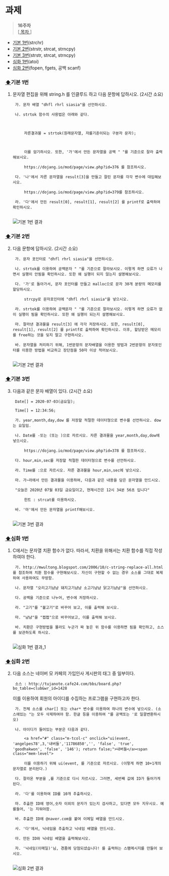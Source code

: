 # 과제
> **16주차**   
[[ 목차 ](https://github.com/pqj163/IN_C_study/blob/master/README.md)]

- [기본 1번](#기본-1번)(strchr)
- [기본 2번](#기본-2번)(strstr, strcat, strncpy)
- [기본 3번](#기본-3번)(strstr, strcat, strncpy)
- [심화 1번](#심화-1번)(atoi)
- [심화 2번](#심화-2번)(fopen, fgets, 공백 scanf)

### [⬆](#과제)기본 1번
1. 문자열 편집을 위해 string.h 를 인클루드 하고 다음 문항에 답하시오. (2시간 소요)

        가. 문자 배열 "dhfl rhrl siasia"을 선언하시오.

        나. strtok 함수의 사용법은 아래와 같다.

        

            자른결과물 = strtok(원래문자열, 자를기준이되는 구분자 문자);



            이를 암기하시오. 또한, '가'에서 만든 문자열을 공백 " "를 기준으로 잘라 출력해보시오.

            https://dojang.io/mod/page/view.php?id=376 를 참조하시오.

        다. '나'에서 자른 문자열을 result[3]을 만들고 잘린 문자를 각각 변수에 대입해보시오.

            https://dojang.io/mod/page/view.php?id=379를 참조하시오.

        라. '다'에서 만든 result[0], result[1], result[2] 를 printf로 출력하여 확인하시오. 

    ```C
    ``` 

    ![기본 1번 결과]()

### [⬆](#과제)기본 2번
2. 다음 문항에 답하시오. (2시간 소요)

        가. 문자 포인터로 "dhfl rhrl siasia"을 선언하시오.

        나. strtok를 이용하여 공백문자 " "를 기준으로 잘라보시오. 이렇게 하면 오류가 나면서 실행이 안됨을 확인하시오. 또한 왜 실행이 되지 않는지 설명해보시오.

        다. '가'로 돌아가서, 문자 포인터를 만들고 malloc으로 문자 30개 분량의 메모리를 할당하시오. 

            strcpy로 문자포인터에 "dhfl rhrl siasia"을 넣으시오.

        라. strtok를 이용하여 공백문자 " "를 기준으로 잘라보시오. 이렇게 하면 오류가 없이 실행이 됨을 확인하시오. 또한 왜 실행이 되는지 설명해보시오.

        마. 잘라낸 결과물을 result[3] 에 각각 저장하시오. 또한, result[0], result[1], result[2] 를 printf로 출력하여 확인하시오. 이후, 할당받은 메모리를 free하는 것을 잊지 말고 구현하시오.

        바. 문자열을 처리하기 위해, 1번문항의 문자배열을 이용한 방법과 2번문항의 문자포인터를 이용한 방법을 비교하고 장단점을 50자 이상 적어보시오.

    ```C

    ```

    ![기본 2번 결과]()

### [⬆](#과제)기본 3번
3. 다음과 같은 문자 배열이 있다. (2시간 소요)

        Date[] = 2020-07-03(금요일);

        Time[] = 12:34:56;

        가. year,month,day,dow 를 저장할 적절한 데이터형으로 변수를 선언하시오. dow는 요일임.

        나. Date를 -또는 (또는 )으로 자르시오. 자른 결과물을 year,month,day,dow에 넣으시오.

            https://dojang.io/mod/page/view.php?id=378 를 참조하시오.

        다. hour,min,sec를 저장할 적절한 데이터형으로 변수를 선언하시오.

        라. Time를 :으로 자르시오. 자른 결과물을 hour,min,sec에 넣으시오.

        마. 가~라에서 만든 결과물을 이용하여, 다음과 같은 내용을 담은 문자열을 만드시오.

        "오늘은 2020년 07월 03일 금요일이고, 현재시간은 12시 34분 56초 입니다"

            힌트 : strcat를 이용하시오.

        바. '마'에서 만든 문자열을 printf해보시오.


    ```C

    ```

    ![기본 3번 결과]()
 

 

 

### [⬆](#과제)심화 1번
    
1. C에서는 문자열 치환 함수가 없다. 따라서, 치환을 위해서는 치환 함수를 직접 작성하여야 한다.

        가. http://mwultong.blogspot.com/2006/10/c-string-replace-all.html 를 참조하여 치환 함수를 구현해보시오. 자신이 구현할 수 없는 경우 소스를 그대로 복제하여 사용하여도 무방함.

        나. 문자열 "오리고기냠냠 돼지고기냠냠 소고기냠냠 닭고기냠냠"을 선언하시오.

        다. 공백을 기준으로 나누어, 변수에 저장하시오.

        라. "고기"를 "불고기"로 바꾸어 보고, 이를 출력해 보시오.

        마. "냠냠"을 "쩝쩝"으로 바꾸어보고, 이를 출력해 보시오.

        바. 치환은 구현방법을 몰라도 누군가 짜 놓은 위 함수를 이용하면 됨을 확인하고, 소스를 보관하도록 하시오.

    ```C
    ```

    ![심화 1번 결과_1]()
 

 

 
### [⬆](#과제)심화 2번
2. 다음 소스는 네이버 모 카페의 가입인사 게시판의 태그 중 일부이다.

        소스 : http://tujanote.cafe24.com/bbs/board.php?bo_table=club&wr_id=1428

    이를 이용하여 회원의 아이디를 수집하는 프로그램을 구현하고자 한다.

        가. 전체 소스를 char[] 또는 char* 변수를 이용하여 하나의 변수에 넣으시오. (소스에있는 "는 모두 삭제하여야 함. 한글 등을 이용하여 "를 공백또는 '로 일괄변환하시오)

        나. 아이디가 들어있는 부분은 다음과 같다.

            <a href="#" class="m-tcol-c" onclick="ui(event, 'angelpes78',3,'내버들','11786850','', 'false', 'true', 'goodhakwon', 'false', '146'); return false;">내버들</a><span class="mem-level">

            이를 이용하기 위해 ui(event, 를 기준으로 자르시오. (이렇게 하면 10+1개의 문자열로 분리된다.)

        다. 잘라온 부분을 ,를 기준으로 다시 자르시오. 그러면, 세번째 값에 ID가 들어가게 된다.

        라. '다'를 이용하여 ID를 10개 추출하시오.

        마. 추출한 ID에 영어,숫자 이외의 문자가 있는지 검사하고, 있다면 모두 지우시오. 예를들어, '는 지워야함.

        바. 추출한 ID에 @naver.com을 붙여 이메일 배열을 만드시오.

        사. '다'에서, 닉네임을 추출하고 닉네임 배열을 만드시오.

        아. 만든 ID와 닉네임 배열을 출력해보시오.

        자. '닉네임(이메일)'님, 경품에 당첨되셨습니다! 를 출력하는 스팸메시지를 만들어 보시오.
    
    ```C
    ```

    ![심화 2번 결과]()
